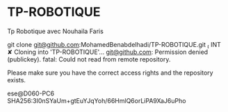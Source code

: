 # TP-ROBOTIQUE
Tp Robotique avec Nouhaila Faris





 git clone git@github.com:MohamedBenabdelhadi/TP-ROBOTIQUE.git                                           INT ✘ 
Cloning into 'TP-ROBOTIQUE'...
git@github.com: Permission denied (publickey).
fatal: Could not read from remote repository.

Please make sure you have the correct access rights
and the repository exists.



ese@D060-PC6
SHA256:3I0nSYaUm+gtEuYJqYoh/66HmlQ6orLiPA9XaJ6uPho 
